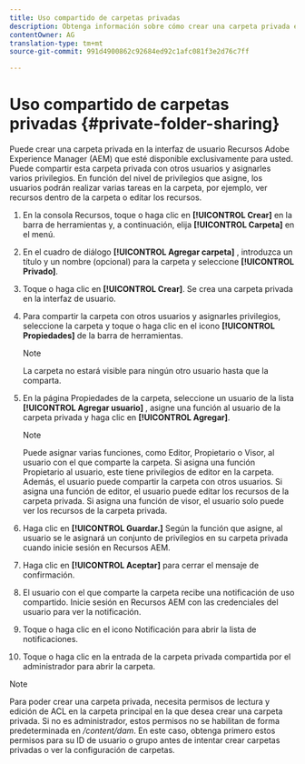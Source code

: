 ```yaml
---
title: Uso compartido de carpetas privadas
description: Obtenga información sobre cómo crear una carpeta privada en Recursos Adobe Experience Manager (AEM) y compartirla con otros usuarios, así como sobre cómo asignarles varios privilegios.
contentOwner: AG
translation-type: tm+mt
source-git-commit: 991d4900862c92684ed92c1afc081f3e2d76c7ff

---
```



# Uso compartido de carpetas privadas {#private-folder-sharing}

Puede crear una carpeta privada en la interfaz de usuario Recursos Adobe Experience Manager (AEM) que esté disponible exclusivamente para usted. Puede compartir esta carpeta privada con otros usuarios y asignarles varios privilegios. En función del nivel de privilegios que asigne, los usuarios podrán realizar varias tareas en la carpeta, por ejemplo, ver recursos dentro de la carpeta o editar los recursos.

1. En la consola Recursos, toque o haga clic en **[!UICONTROL Crear]** en la barra de herramientas y, a continuación, elija **[!UICONTROL Carpeta]** en el menú.
1. En el cuadro de diálogo **[!UICONTROL Agregar carpeta]** , introduzca un título y un nombre (opcional) para la carpeta y seleccione **[!UICONTROL Privado]**.
1. Toque o haga clic en **[!UICONTROL Crear]**. Se crea una carpeta privada en la interfaz de usuario.
1. Para compartir la carpeta con otros usuarios y asignarles privilegios, seleccione la carpeta y toque o haga clic en el icono **[!UICONTROL Propiedades]** de la barra de herramientas.

   >[!NOTE]
   >
   >La carpeta no estará visible para ningún otro usuario hasta que la comparta.

1. En la página Propiedades de la carpeta, seleccione un usuario de la lista **[!UICONTROL Agregar usuario]** , asigne una función al usuario de la carpeta privada y haga clic en **[!UICONTROL Agregar]**.

   >[!NOTE]
   >
   >Puede asignar varias funciones, como Editor, Propietario o Visor, al usuario con el que comparte la carpeta. Si asigna una función Propietario al usuario, este tiene privilegios de editor en la carpeta. Además, el usuario puede compartir la carpeta con otros usuarios. Si asigna una función de editor, el usuario puede editar los recursos de la carpeta privada. Si asigna una función de visor, el usuario solo puede ver los recursos de la carpeta privada.

1. Haga clic en **[!UICONTROL Guardar.]** Según la función que asigne, al usuario se le asignará un conjunto de privilegios en su carpeta privada cuando inicie sesión en Recursos AEM.
1. Haga clic en **[!UICONTROL Aceptar]** para cerrar el mensaje de confirmación.
1. El usuario con el que comparte la carpeta recibe una notificación de uso compartido. Inicie sesión en Recursos AEM con las credenciales del usuario para ver la notificación.
1. Toque o haga clic en el icono Notificación para abrir la lista de notificaciones.
1. Toque o haga clic en la entrada de la carpeta privada compartida por el administrador para abrir la carpeta.

>[!NOTE]
>
>Para poder crear una carpeta privada, necesita permisos de lectura y edición de ACL en la carpeta principal en la que desea crear una carpeta privada. Si no es administrador, estos permisos no se habilitan de forma predeterminada en */content/dam*. En este caso, obtenga primero estos permisos para su ID de usuario o grupo antes de intentar crear carpetas privadas o ver la configuración de carpetas.
